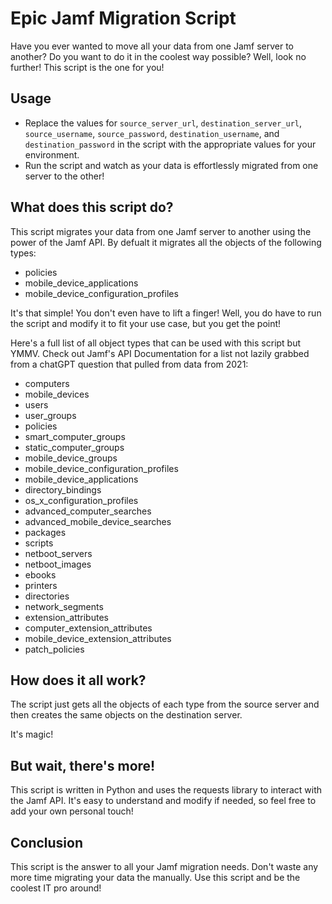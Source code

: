 # Epic Jamf Migration Script

Have you ever wanted to move all your data from one Jamf server to another? 
Do you want to do it in the coolest way possible? 
Well, look no further! 
This script is the one for you!

## Usage

- Replace the values for `source_server_url`, `destination_server_url`, `source_username`, `source_password`, `destination_username`, and `destination_password` in the script with the appropriate values for your environment.
- Run the script and watch as your data is effortlessly migrated from one server to the other! 

## What does this script do?

This script migrates your data from one Jamf server to another using the power of the Jamf API. By defualt it migrates all the objects of the following types: 

- policies
- mobile_device_applications
- mobile_device_configuration_profiles

It's that simple! You don't even have to lift a finger! 
Well, you do have to run the script and modify it to fit your use case, but you get the point! 

Here's a full list of all object types that can be used with this script but YMMV. Check out Jamf's API Documentation for a list not lazily grabbed from a chatGPT question that pulled from data from 2021:

 - computers
 - mobile_devices
 - users
 - user_groups
 - policies
 - smart_computer_groups
 - static_computer_groups
 - mobile_device_groups
 - mobile_device_configuration_profiles
 - mobile_device_applications
 - directory_bindings
 - os_x_configuration_profiles
 - advanced_computer_searches
 - advanced_mobile_device_searches
 - packages
 - scripts
 - netboot_servers
 - netboot_images
 - ebooks
 - printers
 - directories
 - network_segments
 - extension_attributes
 - computer_extension_attributes
 - mobile_device_extension_attributes
 - patch_policies

## How does it all work?

The script just gets all the objects of each type from the source server and then creates the same objects on the destination server. 

It's magic! 

## But wait, there's more!

This script is written in Python and uses the requests library to interact with the Jamf API. 
It's easy to understand and modify if needed, so feel free to add your own personal touch! 

## Conclusion

This script is the answer to all your Jamf migration needs. 
Don't waste any more time migrating your data the manually. 
Use this script and be the coolest IT pro around!

